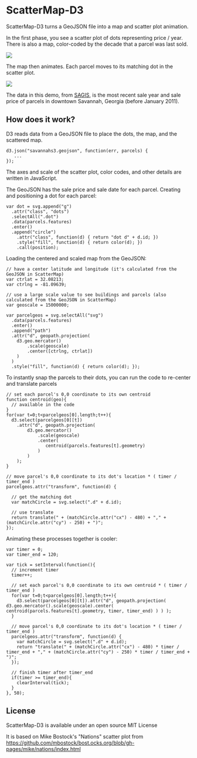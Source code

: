 # ScatterMap-D3

ScatterMap-D3 turns a GeoJSON file into a map and scatter plot animation.

In the first phase, you see a scatter plot of dots representing price / year. There is also a map, color-coded by the decade that a parcel was last sold.

<img src="https://raw.github.com/mapmeld/scattermap-d3/gh-pages/phase1.png"/>

The map then animates. Each parcel moves to its matching dot in the scatter plot.

<img src="https://raw.github.com/mapmeld/scattermap-d3/gh-pages/phase2.png"/>

The data in this demo, from <a href="http://www.thempc.org/SAGIS.htm" target="_blank">SAGIS</a>, is the most recent sale year and sale price of parcels in downtown Savannah, Georgia (before January 2011).

## How does it work?

D3 reads data from a GeoJSON file to place the dots, the map, and the scattered map.

    d3.json("savannahs3.geojson", function(err, parcels) {
       ...
    });

The axes and scale of the scatter plot, color codes, and other details are written in JavaScript.

The GeoJSON has the sale price and sale date for each parcel. Creating and positioning a dot for each parcel:

    var dot = svg.append("g")
      .attr("class", "dots")
      .selectAll(".dot")
      .data(parcels.features)
      .enter()
      .append("circle")
        .attr("class", function(d) { return "dot d" + d.id; })
        .style("fill", function(d) { return color(d); })
        .call(position);

Loading the centered and scaled map from the GeoJSON:

    // have a center latitude and longitude (it's calculated from the GeoJSON in ScatterMap)
    var ctrlat = 32.08213;
    var ctrlng = -81.09639;

    // use a large scale value to see buildings and parcels (also calculated from the GeoJSON in ScatterMap)
    var geoscale = 15000000;

    var parcelgeos = svg.selectAll("svg")
      .data(parcels.features)
      .enter()
      .append("path")
      .attr("d", geopath.projection(
        d3.geo.mercator()
            .scale(geoscale)
            .center([ctrlng, ctrlat])
        )
      )
      .style("fill", function(d) { return color(d); });

To instantly snap the parcels to their dots, you can run the code to re-center and translate parcels

    // set each parcel's 0,0 coordinate to its own centroid
    function centroid(geo){
      // available in the code
    }
    for(var t=0;t<parcelgeos[0].length;t++){
      d3.select(parcelgeos[0][t])
        .attr("d", geopath.projection(
            d3.geo.mercator()
                .scale(geoscale)
                .center(
                   centroid(parcels.features[t].geometry)
                )
            )
        );
    }
    
    // move parcel's 0,0 coordinate to its dot's location * ( timer / timer_end )
    parcelgeos.attr("transform", function(d) {

      // get the matching dot
      var matchCircle = svg.select(".d" + d.id);
      
      // use translate
      return translate(" + (matchCircle.attr("cx") - 480) + "," + (matchCircle.attr("cy") - 250) + ")";
    });

Animating these processes together is cooler:

    var timer = 0;
    var timer_end = 120;
 
    var tick = setInterval(function(){
      // increment timer
      timer++;

      // set each parcel's 0,0 coordinate to its own centroid * ( timer / timer_end )
      for(var t=0;t<parcelgeos[0].length;t++){
        d3.select(parcelgeos[0][t]).attr("d", geopath.projection( d3.geo.mercator().scale(geoscale).center( centroid(parcels.features[t].geometry, timer, timer_end) ) ) );
      }

      // move parcel's 0,0 coordinate to its dot's location * ( timer / timer_end )
      parcelgeos.attr("transform", function(d) {
        var matchCircle = svg.select(".d" + d.id);
        return "translate(" + (matchCircle.attr("cx") - 480) * timer / timer_end + "," + (matchCircle.attr("cy") - 250) * timer / timer_end + ")";
      });
      
      // finish timer after timer_end
      if(timer >= timer_end){
        clearInterval(tick);
      }
    }, 50);

## License

ScatterMap-D3 is available under an open source MIT License

It is based on Mike Bostock's "Nations" scatter plot from https://github.com/mbostock/bost.ocks.org/blob/gh-pages/mike/nations/index.html
